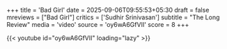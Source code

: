 +++
title = 'Bad Girl'
date = 2025-09-06T09:55:53+05:30
draft = false
mreviews = ["Bad Girl"]
critics = ['Sudhir Srinivasan']
subtitle = "The Long Review"
media = 'video'
source = 'oy6wA6GfVII'
score = 8
+++

{{< youtube id="oy6wA6GfVII" loading="lazy" >}}
